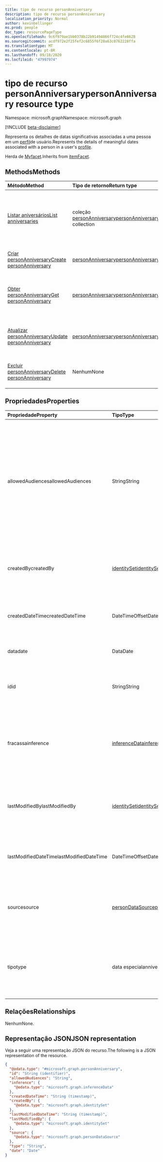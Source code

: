 ```yaml
---
title: tipo de recurso personAnniversary
description: tipo de recurso personAnniversary
localization_priority: Normal
author: kevinbellinger
ms.prod: people
doc_type: resourcePageType
ms.openlocfilehash: 9c6f979ae1bb0378b22b91494866f724c4fe6628
ms.sourcegitcommit: acdf972e2f25fef2c6855f6f28a63c0762228ffa
ms.translationtype: MT
ms.contentlocale: pt-BR
ms.lasthandoff: 09/18/2020
ms.locfileid: "47997974"
---
```

# <a name="personanniversary-resource-type"></a><span data-ttu-id="475fa-103">tipo de recurso personAnniversary</span><span class="sxs-lookup"><span data-stu-id="475fa-103">personAnniversary resource type</span></span>

<span data-ttu-id="475fa-104">Namespace: microsoft.graph</span><span class="sxs-lookup"><span data-stu-id="475fa-104">Namespace: microsoft.graph</span></span>

[!INCLUDE [beta-disclaimer](../../includes/beta-disclaimer.md)]

<span data-ttu-id="475fa-105">Representa os detalhes de datas significativas associadas a uma pessoa em um [perfil](profile.md)de usuário.</span><span class="sxs-lookup"><span data-stu-id="475fa-105">Represents the details of meaningful dates associated with a person in a user's [profile](profile.md).</span></span>

<span data-ttu-id="475fa-106">Herda de [Myfacet](itemFacet.md).</span><span class="sxs-lookup"><span data-stu-id="475fa-106">Inherits from [itemFacet](itemFacet.md).</span></span>

## <a name="methods"></a><span data-ttu-id="475fa-107">Methods</span><span class="sxs-lookup"><span data-stu-id="475fa-107">Methods</span></span>

|<span data-ttu-id="475fa-108">Método</span><span class="sxs-lookup"><span data-stu-id="475fa-108">Method</span></span>|<span data-ttu-id="475fa-109">Tipo de retorno</span><span class="sxs-lookup"><span data-stu-id="475fa-109">Return type</span></span>|<span data-ttu-id="475fa-110">Descrição</span><span class="sxs-lookup"><span data-stu-id="475fa-110">Description</span></span>|
|:---|:---|:---|
|[<span data-ttu-id="475fa-111">Listar aniversários</span><span class="sxs-lookup"><span data-stu-id="475fa-111">List anniversaries</span></span>](../api/profile-list-anniversaries.md)|<span data-ttu-id="475fa-112">coleção [personAnniversary](../resources/personanniversary.md)</span><span class="sxs-lookup"><span data-stu-id="475fa-112">[personAnniversary](../resources/personanniversary.md) collection</span></span>|<span data-ttu-id="475fa-113">Obtenha os recursos personAnniversary da propriedade de navegação aniversários.</span><span class="sxs-lookup"><span data-stu-id="475fa-113">Get the personAnniversary resources from the anniversaries navigation property.</span></span>|
|[<span data-ttu-id="475fa-114">Criar personAnniversary</span><span class="sxs-lookup"><span data-stu-id="475fa-114">Create personAnniversary</span></span>](../api/profile-post-anniversaries.md)|[<span data-ttu-id="475fa-115">personAnniversary</span><span class="sxs-lookup"><span data-stu-id="475fa-115">personAnniversary</span></span>](../resources/personanniversary.md)|<span data-ttu-id="475fa-116">Criar um novo objeto personAnniversary.</span><span class="sxs-lookup"><span data-stu-id="475fa-116">Create a new personAnniversary object.</span></span>|
|[<span data-ttu-id="475fa-117">Obter personAnniversary</span><span class="sxs-lookup"><span data-stu-id="475fa-117">Get personAnniversary</span></span>](../api/personanniversary-get.md)|[<span data-ttu-id="475fa-118">personAnniversary</span><span class="sxs-lookup"><span data-stu-id="475fa-118">personAnniversary</span></span>](../resources/personanniversary.md)|<span data-ttu-id="475fa-119">Leia as propriedades e os relacionamentos de um objeto [personAnniversary](../resources/personanniversary.md) .</span><span class="sxs-lookup"><span data-stu-id="475fa-119">Read the properties and relationships of a [personAnniversary](../resources/personanniversary.md) object.</span></span>|
|[<span data-ttu-id="475fa-120">Atualizar personAnniversary</span><span class="sxs-lookup"><span data-stu-id="475fa-120">Update personAnniversary</span></span>](../api/personanniversary-update.md)|[<span data-ttu-id="475fa-121">personAnniversary</span><span class="sxs-lookup"><span data-stu-id="475fa-121">personAnniversary</span></span>](../resources/personanniversary.md)|<span data-ttu-id="475fa-122">Atualiza as propriedades de um objeto [personAnniversary](../resources/personanniversary.md) .</span><span class="sxs-lookup"><span data-stu-id="475fa-122">Update the properties of a [personAnniversary](../resources/personanniversary.md) object.</span></span>|
|[<span data-ttu-id="475fa-123">Excluir personAnniversary</span><span class="sxs-lookup"><span data-stu-id="475fa-123">Delete personAnniversary</span></span>](../api/personanniversary-delete.md)|<span data-ttu-id="475fa-124">Nenhum</span><span class="sxs-lookup"><span data-stu-id="475fa-124">None</span></span>|<span data-ttu-id="475fa-125">Exclui um objeto [personAnniversary](../resources/personanniversary.md) .</span><span class="sxs-lookup"><span data-stu-id="475fa-125">Deletes a [personAnniversary](../resources/personanniversary.md) object.</span></span>|

## <a name="properties"></a><span data-ttu-id="475fa-126">Propriedades</span><span class="sxs-lookup"><span data-stu-id="475fa-126">Properties</span></span>

|<span data-ttu-id="475fa-127">Propriedade</span><span class="sxs-lookup"><span data-stu-id="475fa-127">Property</span></span>|<span data-ttu-id="475fa-128">Tipo</span><span class="sxs-lookup"><span data-stu-id="475fa-128">Type</span></span>|<span data-ttu-id="475fa-129">Descrição</span><span class="sxs-lookup"><span data-stu-id="475fa-129">Description</span></span>|
|:---|:---|:---|
|<span data-ttu-id="475fa-130">allowedAudiences</span><span class="sxs-lookup"><span data-stu-id="475fa-130">allowedAudiences</span></span>|<span data-ttu-id="475fa-131">String</span><span class="sxs-lookup"><span data-stu-id="475fa-131">String</span></span>|<span data-ttu-id="475fa-132">As audiências que podem ver os valores contidos na entidade.</span><span class="sxs-lookup"><span data-stu-id="475fa-132">The audiences that are able to see the values contained within the entity.</span></span> <span data-ttu-id="475fa-133">Herdado de [MyFace](../resources/itemfacet.md).</span><span class="sxs-lookup"><span data-stu-id="475fa-133">Inherited from [itemFacet](../resources/itemfacet.md).</span></span> <span data-ttu-id="475fa-134">Os valores possíveis são: `me`, `family`, `contacts`, `groupMembers`, `organization`, `federatedOrganizations`, `everyone`, `unknownFutureValue`.</span><span class="sxs-lookup"><span data-stu-id="475fa-134">Possible values are: `me`, `family`, `contacts`, `groupMembers`, `organization`, `federatedOrganizations`, `everyone`, `unknownFutureValue`.</span></span>|
|<span data-ttu-id="475fa-135">createdBy</span><span class="sxs-lookup"><span data-stu-id="475fa-135">createdBy</span></span>|[<span data-ttu-id="475fa-136">identitySet</span><span class="sxs-lookup"><span data-stu-id="475fa-136">identitySet</span></span>](../resources/identityset.md)|<span data-ttu-id="475fa-137">Fornece o identificador do usuário e/ou aplicativo que criou a entidade.</span><span class="sxs-lookup"><span data-stu-id="475fa-137">Provides the identifier of the user and/or application that created the entity.</span></span> <span data-ttu-id="475fa-138">Herdado de [MyFace](../resources/itemfacet.md).</span><span class="sxs-lookup"><span data-stu-id="475fa-138">Inherited from [itemFacet](../resources/itemfacet.md).</span></span>|
|<span data-ttu-id="475fa-139">createdDateTime</span><span class="sxs-lookup"><span data-stu-id="475fa-139">createdDateTime</span></span>|<span data-ttu-id="475fa-140">DateTimeOffset</span><span class="sxs-lookup"><span data-stu-id="475fa-140">DateTimeOffset</span></span>|<span data-ttu-id="475fa-141">Fornece o dateTimeOffset para quando a entidade foi criada.</span><span class="sxs-lookup"><span data-stu-id="475fa-141">Provides the dateTimeOffset for when the entity was created.</span></span> <span data-ttu-id="475fa-142">Herdado de [MyFace](../resources/itemfacet.md).</span><span class="sxs-lookup"><span data-stu-id="475fa-142">Inherited from [itemFacet](../resources/itemfacet.md).</span></span>|
|<span data-ttu-id="475fa-143">data</span><span class="sxs-lookup"><span data-stu-id="475fa-143">date</span></span>|<span data-ttu-id="475fa-144">Data</span><span class="sxs-lookup"><span data-stu-id="475fa-144">Date</span></span>|<span data-ttu-id="475fa-145">Contém a data associada ao tipo de aniversário.</span><span class="sxs-lookup"><span data-stu-id="475fa-145">Contains the date associated with the anniversary type.</span></span>|
|<span data-ttu-id="475fa-146">id</span><span class="sxs-lookup"><span data-stu-id="475fa-146">id</span></span>|<span data-ttu-id="475fa-147">String</span><span class="sxs-lookup"><span data-stu-id="475fa-147">String</span></span>|<span data-ttu-id="475fa-148">Identificador usado para o endereçamento individual da entidade.</span><span class="sxs-lookup"><span data-stu-id="475fa-148">Identifier used for individually addressing the entity.</span></span> <span data-ttu-id="475fa-149">Herdado da [entidade](../resources/entity.md)</span><span class="sxs-lookup"><span data-stu-id="475fa-149">Inherited from [entity](../resources/entity.md)</span></span>|
|<span data-ttu-id="475fa-150">fracassa</span><span class="sxs-lookup"><span data-stu-id="475fa-150">inference</span></span>|[<span data-ttu-id="475fa-151">inferenceData</span><span class="sxs-lookup"><span data-stu-id="475fa-151">inferenceData</span></span>](../resources/inferencedata.md)|<span data-ttu-id="475fa-152">Contém detalhes de inferência se a entidade for inferida pelo aplicativo de criação ou modificação.</span><span class="sxs-lookup"><span data-stu-id="475fa-152">Contains inference detail if the entity is inferred by the creating or modifying application.</span></span> <span data-ttu-id="475fa-153">Herdado de [MyFace](../resources/itemfacet.md).</span><span class="sxs-lookup"><span data-stu-id="475fa-153">Inherited from [itemFacet](../resources/itemfacet.md).</span></span>|
|<span data-ttu-id="475fa-154">lastModifiedBy</span><span class="sxs-lookup"><span data-stu-id="475fa-154">lastModifiedBy</span></span>|[<span data-ttu-id="475fa-155">identitySet</span><span class="sxs-lookup"><span data-stu-id="475fa-155">identitySet</span></span>](../resources/identityset.md)|<span data-ttu-id="475fa-156">Fornece o identificador do usuário e/ou aplicativo que modificou a entidade pela última vez.</span><span class="sxs-lookup"><span data-stu-id="475fa-156">Provides the identifier of the user and/or application that last modified the entity.</span></span> <span data-ttu-id="475fa-157">Herdado de [MyFace](../resources/itemfacet.md).</span><span class="sxs-lookup"><span data-stu-id="475fa-157">Inherited from [itemFacet](../resources/itemfacet.md).</span></span>|
|<span data-ttu-id="475fa-158">lastModifiedDateTime</span><span class="sxs-lookup"><span data-stu-id="475fa-158">lastModifiedDateTime</span></span>|<span data-ttu-id="475fa-159">DateTimeOffset</span><span class="sxs-lookup"><span data-stu-id="475fa-159">DateTimeOffset</span></span>|<span data-ttu-id="475fa-160">Fornece o dateTimeOffset para quando a entidade foi criada.</span><span class="sxs-lookup"><span data-stu-id="475fa-160">Provides the dateTimeOffset for when the entity was created.</span></span> <span data-ttu-id="475fa-161">Herdado de [MyFace](../resources/itemfacet.md).</span><span class="sxs-lookup"><span data-stu-id="475fa-161">Inherited from [itemFacet](../resources/itemfacet.md).</span></span>|
|<span data-ttu-id="475fa-162">source</span><span class="sxs-lookup"><span data-stu-id="475fa-162">source</span></span>|[<span data-ttu-id="475fa-163">personDataSource</span><span class="sxs-lookup"><span data-stu-id="475fa-163">personDataSource</span></span>](../resources/persondatasource.md)|<span data-ttu-id="475fa-164">Onde os valores são originados se forem sincronizados a partir de outro serviço.</span><span class="sxs-lookup"><span data-stu-id="475fa-164">Where the values originated if synced from another service.</span></span> <span data-ttu-id="475fa-165">Herdado de [MyFace](../resources/itemfacet.md).</span><span class="sxs-lookup"><span data-stu-id="475fa-165">Inherited from [itemFacet](../resources/itemfacet.md).</span></span>|
|<span data-ttu-id="475fa-166">tipo</span><span class="sxs-lookup"><span data-stu-id="475fa-166">type</span></span>|<span data-ttu-id="475fa-167">data especial</span><span class="sxs-lookup"><span data-stu-id="475fa-167">anniversaryType</span></span>|<span data-ttu-id="475fa-168">O tipo de aniversário que a data representa.</span><span class="sxs-lookup"><span data-stu-id="475fa-168">The type of anniversary the date represents.</span></span> <span data-ttu-id="475fa-169">Os valores possíveis são: `birthday`, `wedding`, `unknownFutureValue`.</span><span class="sxs-lookup"><span data-stu-id="475fa-169">Possible values are: `birthday`, `wedding`, `unknownFutureValue`.</span></span>|

## <a name="relationships"></a><span data-ttu-id="475fa-170">Relações</span><span class="sxs-lookup"><span data-stu-id="475fa-170">Relationships</span></span>
<span data-ttu-id="475fa-171">Nenhum</span><span class="sxs-lookup"><span data-stu-id="475fa-171">None.</span></span>

## <a name="json-representation"></a><span data-ttu-id="475fa-172">Representação JSON</span><span class="sxs-lookup"><span data-stu-id="475fa-172">JSON representation</span></span>
<span data-ttu-id="475fa-173">Veja a seguir uma representação JSON do recurso.</span><span class="sxs-lookup"><span data-stu-id="475fa-173">The following is a JSON representation of the resource.</span></span>
<!-- {
  "blockType": "resource",
  "keyProperty": "id",
  "@odata.type": "microsoft.graph.personAnniversary",
  "baseType": "microsoft.graph.itemFacet",
  "openType": false
}
-->
``` json
{
  "@odata.type": "#microsoft.graph.personAnniversary",
  "id": "String (identifier)",
  "allowedAudiences": "String",
  "inference": {
    "@odata.type": "microsoft.graph.inferenceData"
  },
  "createdDateTime": "String (timestamp)",
  "createdBy": {
    "@odata.type": "microsoft.graph.identitySet"
  },
  "lastModifiedDateTime": "String (timestamp)",
  "lastModifiedBy": {
    "@odata.type": "microsoft.graph.identitySet"
  },
  "source": {
    "@odata.type": "microsoft.graph.personDataSource"
  },
  "type": "String",
  "date": "Date"
}
```



